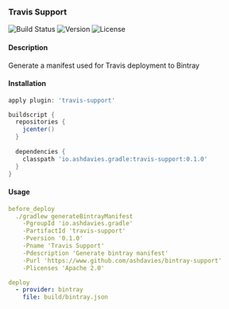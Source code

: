 ### Travis Support

![Build Status](https://img.shields.io/travis/ashdavies/travis-support.svg)
![Version](https://img.shields.io/badge/version-0.1.0-yellowgreen.svg)
![License](https://img.shields.io/badge/license-apache%202.0-blue.svg)

#### Description
Generate a manifest used for Travis deployment to Bintray

#### Installation
```gradle
apply plugin: 'travis-support'

buildscript {
  repositories {
    jcenter()
  }
  
  dependencies {
    classpath 'io.ashdavies.gradle:travis-support:0.1.0'
  }
}
```

#### Usage
```yml
before_deploy
  ./gradlew generateBintrayManifest
    -PgroupId 'io.ashdavies.gradle'
    -PartifactId 'travis-support'
    -Pversion '0.1.0'
    -Pname 'Travis Support'
    -Pdescription 'Generate bintray manifest'
    -Purl 'https://www.github.com/ashdavies/bintray-support'
    -Plicenses 'Apache 2.0'

deploy
  - provider: bintray
    file: build/bintray.json
```
